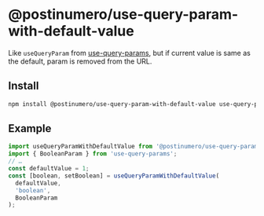 # @postinumero/use-query-param-with-default-value

Like `useQueryParam` from [use-query-params](https://www.npmjs.com/package/use-query-params), but if current value is same as the default, param is removed from the URL.

## Install

```sh
npm install @postinumero/use-query-param-with-default-value use-query-params query-string
```

## Example

```js
import useQueryParamWithDefaultValue from '@postinumero/use-query-param-with-default-value';
import { BooleanParam } from 'use-query-params';
// …
const defaultValue = 1;
const [boolean, setBoolean] = useQueryParamWithDefaultValue(
  defaultValue,
  'boolean',
  BooleanParam
);
```
